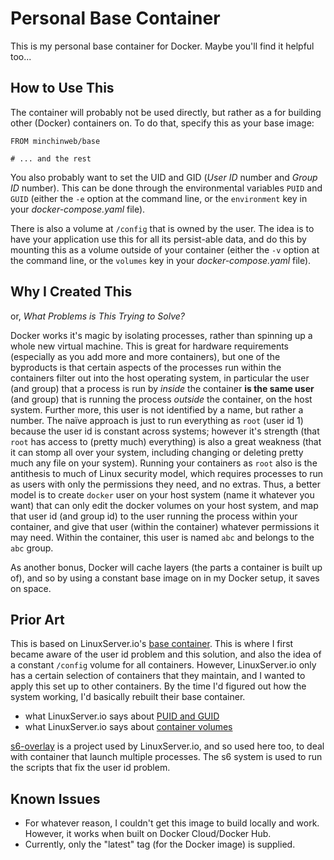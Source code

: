 # Personal Base Container

This is my personal base container for Docker. Maybe you'll find it helpful
too...

## How to Use This

The container will probably not be used directly, but rather as a for building
other (Docker) containers on. To do that, specify this as your base image:

    FROM minchinweb/base

    # ... and the rest

You also probably want to set the UID and GID (*User ID* number and *Group ID*
number). This can be done through the environmental variables `PUID` and `GUID`
(either the `-e` option at the command line, or the `environment` key in your
*docker-compose.yaml* file).

There is also a volume at `/config` that is owned by the user. The idea is to
have your application use this for all its persist-able data, and do this by
mounting this as a volume outside of your container (either the `-v` option at
the command line, or the `volumes` key in your *docker-compose.yaml* file).

## Why I Created This

or, *What Problems is This Trying to Solve?*

Docker works it's magic by isolating processes, rather than spinning up a whole
new virtual machine. This is great for hardware requirements (especially as you
add more and more containers), but one of the byproducts is that certain
aspects of the processes run within the containers filter out into the host
operating system, in particular the user (and group) that a process is run by
*inside* the container **is the same user** (and group) that is running the
process *outside* the container, on the host system. Further more, this user is
not identified by a name, but rather a number. The naïve approach is just to
run everything as `root` (user id 1) because the user id is constant across
systems; however it's strength (that `root` has access to (pretty much)
everything) is also a great weakness (that it can stomp all over your system,
including changing or deleting pretty much any file on your system). Running
your containers as `root` also is the antithesis to much of Linux security
model, which requires processes to run as users with only the permissions they
need, and no extras. Thus, a better model is to create `docker` user on your
host system (name it whatever you want) that can only edit the docker volumes
on your host system, and map that user id (and group id) to the user running
the process within your container, and give that user (within the container)
whatever permissions it may need. Within the container, this user is named
`abc` and belongs to the `abc` group.

As another bonus, Docker will cache layers (the parts a container is built up
of), and so by using a constant base image on in my Docker setup, it saves on
space.

## Prior Art

This is based on LinuxServer.io's [base
container](https://github.com/linuxserver/docker-baseimage-ubuntu). This is
where I first became aware of the user id problem and this solution, and also
the idea of a constant `/config` volume for all containers. However,
LinuxServer.io only has a certain selection of containers that they maintain,
and I wanted to apply this set up to other containers. By the time I'd figured
out how the system working, I'd basically rebuilt their base container.

- what LinuxServer.io says about [PUID and
  GUID](https://www.linuxserver.io/docs/puid-pgid)
- what LinuxServer.io says about [container
  volumes](https://www.linuxserver.io/docs/persisting-data)

[s6-overlay](https://github.com/just-containers/s6-overlay/) is a project used
by LinuxServer.io, and so used here too, to deal with container that launch
multiple processes. The s6 system is used to run the scripts that fix the user
id problem.

## Known Issues

- For whatever reason, I couldn't get this image to build locally and work.
  However, it works when built on Docker Cloud/Docker Hub.
- Currently, only the "latest" tag (for the Docker image) is supplied.

